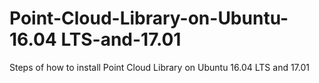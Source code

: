 # Point-Cloud-Library-on-Ubuntu-16.04 LTS-and-17.01
Steps of how to install Point Cloud Library on Ubuntu 16.04 LTS and 17.01
